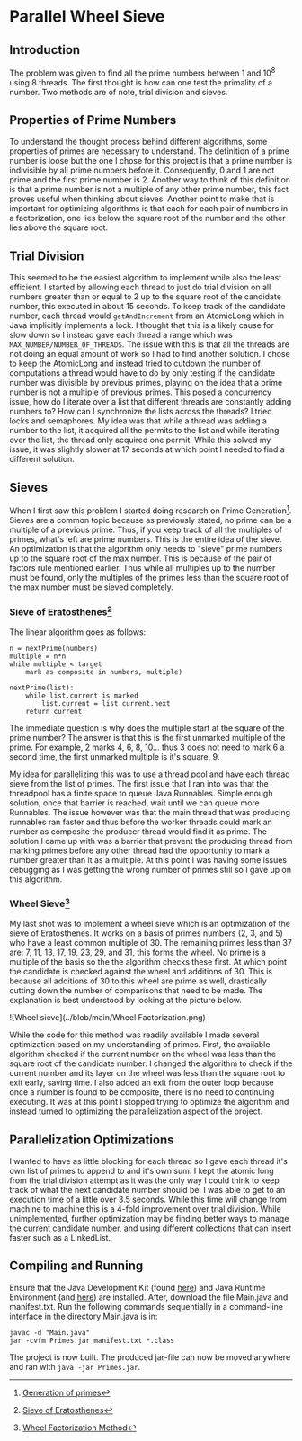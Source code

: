 # Parallel Wheel Sieve

## Introduction

The problem was given to find all the prime numbers between 1 and 10<sup>8</sup> using 8 threads. The first thought is how can one test the primality of a number.
Two methods are of note, trial division and sieves.

## Properties of Prime Numbers

To understand the thought process behind different algorithms, some properties of primes are necessary to understand. The definition of a prime number is loose but
the one I chose for this project is that a prime number is indivisible by all prime numbers before it. Consequently, 0 and 1 are not prime and the first prime number is 2.
Another way to think of this definition is that a prime number is not a multiple of any other prime number, this fact proves useful when thinking about sieves. Another
point to make that is important for optimizing algorithms is that each for each pair of numbers in a factorization, one lies below the square root of the number and the other lies
above the square root.

## Trial Division

This seemed to be the easiest algorithm to implement while also the least efficient. I started by allowing each thread to just do trial division on all numbers greater than
or equal to 2 up to the square root of the candidate number, this executed in about 15 seconds. To keep track of the candidate number, each thread would `getAndIncrement` from an AtomicLong
which in Java implicitly implements a lock. I thought that this is a likely cause for slow down so I instead gave each thread a range which was `MAX_NUMBER/NUMBER_OF_THREADS`.
The issue with this is that all the threads are not doing an equal amount of work so I had to find another solution. I chose to keep the AtomicLong and instead tried to cutdown the number of
computations a thread would have to do by only testing if the candidate number was divisible by previous primes, playing on the idea that a prime number is not a multiple of previous primes.
This posed a concurrency issue, how do I iterate over a list that different threads are constantly adding numbers to? How can I synchronize the lists across the threads? I tried locks
and semaphores. My idea was that while a thread was adding a number to the list, it acquired all the permits to the list and while iterating over the list, the thread only acquired one permit.
While this solved my issue, it was slightly slower at 17 seconds at which point I needed to find a different solution.

## Sieves

When I first saw this problem I started doing research on Prime Generation[^1]. Sieves are a common topic because as previously stated, no prime can be a multiple of a previous prime.
Thus, if you keep track of all the multiples of primes, what's left are prime numbers. This is the entire idea of the sieve. An optimization is that the algorithm only needs to "sieve"
prime numbers up to the square root of the max number. This is because of the pair of factors rule mentioned earlier. Thus while all multiples up to the number must be found, only the multiples
of the primes less than the square root of the max number must be sieved completely.

### Sieve of Eratosthenes[^2]

The linear algorithm goes as follows:
```
n = nextPrime(numbers)
multiple = n*n
while multiple < target
    mark as composite in numbers, multiple)

nextPrime(list):
    while list.current is marked
        list.current = list.current.next
    return current
```
The immediate question is why does the multiple start at the square of the prime number? The answer is that this is the first unmarked multiple of the prime. For example, 2 marks 4, 6, 8, 10... thus 3 does not
need to mark 6 a second time, the first unmarked multiple is it's square, 9.

My idea for parallelizing this was to use a thread pool and have each thread sieve from the list of primes. The first issue that I ran into was that the threadpool has a finite space
to queue Java Runnables. Simple enough solution, once that barrier is reached, wait until we can queue more Runnables. The issue however was that the main thread that was producing runnables
ran faster and thus before the worker threads could mark an number as composite the producer thread would find it as prime. The solution I came up with was a barrier that prevent the producing thread
from marking primes before any other thread had the opportunity to mark a number greater than it as a multiple. At this point I was having some issues debugging as I was getting the wrong number
of primes still so I gave up on this algorithm.

### Wheel Sieve[^3]

My last shot was to implement a wheel sieve which is an optimization of the sieve of Eratosthenes. It works on a basis of primes numbers (2, 3, and 5) who have a least common multiple of 30. The remaining primes less than 37 are:
7, 11, 13, 17, 19, 23, 29, and 31, this forms the wheel. No prime is a multiple of the basis so the the algorithm checks these first. At which point the candidate is checked against the wheel and additions of 30.
This is because all additions of 30 to this wheel are prime as well, drastically cutting down the number of comparisons that need to be made. The explanation is best understood by looking at the picture below.

![Wheel sieve](../blob/main/Wheel Factorization.png)

While the code for this method was readily available I made several optimization based on my understanding of primes. First, the available algorithm checked if the current number on the wheel was less than the square root of the
candidate number. I changed the algorithm to check if the current number and its layer on the wheel was less than the square root to exit early, saving time. I also added an exit from the outer loop because once a number is found to be
composite, there is no need to continuing executing. It was at this point I stopped trying to optimize the algorithm and instead turned to optimizing the parallelization aspect of the project.

## Parallelization Optimizations

I wanted to have as little blocking for each thread so I gave each thread it's own list of primes to append to and it's own sum. I kept the atomic long from the trial division attempt
as it was the only way I could think to keep track of what the next candidate number should be. I was able to get to an execution time of a little over 3.5 seconds. While this time will change
from machine to machine this is a 4-fold improvement over trial division. While unimplemented, further optimization may be finding better ways to manage the current candidate number, and using different
collections that can insert faster such as a LinkedList.

## Compiling and Running

Ensure that the Java Development Kit (found [here](https://www.oracle.com/java/technologies/downloads)) and Java Runtime Environment (and [here](https://www.java.com/en/download/manual.jsp)) are installed.
After, download the file Main.java and manifest.txt. Run the following commands sequentially in a command-line interface in the directory Main.java is in:
```
javac -d "Main.java"
jar -cvfm Primes.jar manifest.txt *.class
```
The project is now built. The produced jar-file can now be moved anywhere and ran with `java -jar Primes.jar`.

[^1]:[Generation of primes](https://en.wikipedia.org/wiki/Generation_of_primes)
[^2]:[Sieve of Eratosthenes](https://en.wikipedia.org/wiki/Sieve_of_Eratosthenes)
[^3]:[Wheel Factorization Method](https://www.geeksforgeeks.org/wheel-factorization-algorithm/#:~:text=Wheel%20Factorization%20is%20the%20improvement,all%20numbers%20of%20the%20basis.)
